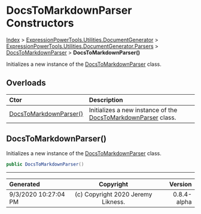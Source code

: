 ﻿# DocsToMarkdownParser Constructors

[Index](../index.md) > [ExpressionPowerTools.Utilities.DocumentGenerator](ExpressionPowerTools.Utilities.DocumentGenerator.a.md) > [ExpressionPowerTools.Utilities.DocumentGenerator.Parsers](ExpressionPowerTools.Utilities.DocumentGenerator.Parsers.n.md) > [DocsToMarkdownParser](ExpressionPowerTools.Utilities.DocumentGenerator.Parsers.DocsToMarkdownParser.cs.md) > **DocsToMarkdownParser()**

Initializes a new instance of the [DocsToMarkdownParser](ExpressionPowerTools.Utilities.DocumentGenerator.Parsers.DocsToMarkdownParser.cs.md) class.

## Overloads

| Ctor | Description |
| :-- | :-- |
| [DocsToMarkdownParser()](#docstomarkdownparser) | Initializes a new instance of the [DocsToMarkdownParser](ExpressionPowerTools.Utilities.DocumentGenerator.Parsers.DocsToMarkdownParser.cs.md) class. |

## DocsToMarkdownParser()

Initializes a new instance of the [DocsToMarkdownParser](ExpressionPowerTools.Utilities.DocumentGenerator.Parsers.DocsToMarkdownParser.cs.md) class.

```csharp
public DocsToMarkdownParser()
```



---

| Generated | Copyright | Version |
| :-- | :-: | --: |
| 9/3/2020 10:27:04 PM | (c) Copyright 2020 Jeremy Likness. | 0.8.4-alpha |
